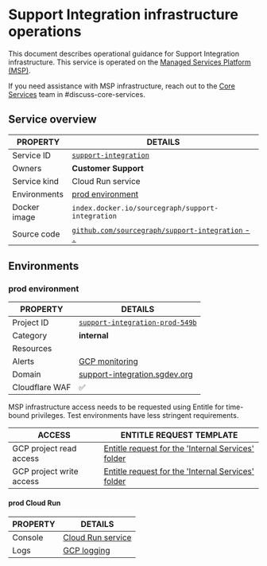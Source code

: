 # Support Integration infrastructure operations

<!--
Generated documentation; DO NOT EDIT. Regenerate using this command: 'sg msp operations generate-handbook-pages'
-->

This document describes operational guidance for Support Integration infrastructure.
This service is operated on the [Managed Services Platform (MSP)](../teams/core-services/managed-services/platform.md).

If you need assistance with MSP infrastructure, reach out to the [Core Services](../teams/core-services/index.md) team in #discuss-core-services.

## Service overview

|   PROPERTY   |                                                           DETAILS                                                            |
|--------------|------------------------------------------------------------------------------------------------------------------------------|
| Service ID   | [`support-integration`](https://github.com/sourcegraph/managed-services/blob/main/services/support-integration/service.yaml) |
| Owners       | **Customer Support**                                                                                                         |
| Service kind | Cloud Run service                                                                                                            |
| Environments | [prod environment](#prod-environment)                                                                                        |
| Docker image | `index.docker.io/sourcegraph/support-integration`                                                                            |
| Source code  | [`github.com/sourcegraph/support-integration` - `.`](https://github.com/sourcegraph/support-integration/tree/HEAD/.)         |

## Environments

### prod environment

|    PROPERTY    |                                                    DETAILS                                                    |
|----------------|---------------------------------------------------------------------------------------------------------------|
| Project ID     | [`support-integration-prod-549b`](https://console.cloud.google.com/run?project=support-integration-prod-549b) |
| Category       | **internal**                                                                                                  |
| Resources      |                                                                                                               |
| Alerts         | [GCP monitoring](https://console.cloud.google.com/monitoring/alerting?project=support-integration-prod-549b)  |
| Domain         | [support-integration.sgdev.org](https://support-integration.sgdev.org)                                        |
| Cloudflare WAF | ✅                                                                                                            |

MSP infrastructure access needs to be requested using Entitle for time-bound privileges.
Test environments have less stringent requirements.

|          ACCESS          |                                                                                                                                                                ENTITLE REQUEST TEMPLATE                                                                                                                                                                |
|--------------------------|--------------------------------------------------------------------------------------------------------------------------------------------------------------------------------------------------------------------------------------------------------------------------------------------------------------------------------------------------------|
| GCP project read access  | [Entitle request for the 'Internal Services' folder](https://app.entitle.io/request?data=eyJkdXJhdGlvbiI6IjEwODAwIiwianVzdGlmaWNhdGlvbiI6IkVOVEVSIEpVU1RJRklDQVRJT04gSEVSRSIsInJvbGVJZHMiOlt7ImlkIjoiNzg0M2MxYWYtYzU2MS00ZDMyLWE3ZTAtYjZkNjY0NDM4MzAzIiwidGhyb3VnaCI6Ijc4NDNjMWFmLWM1NjEtNGQzMi1hN2UwLWI2ZDY2NDQzODMwMyIsInR5cGUiOiJyb2xlIn1dfQ%3D%3D) |
| GCP project write access | [Entitle request for the 'Internal Services' folder](https://app.entitle.io/request?data=eyJkdXJhdGlvbiI6IjEwODAwIiwianVzdGlmaWNhdGlvbiI6IkVOVEVSIEpVU1RJRklDQVRJT04gSEVSRSIsInJvbGVJZHMiOlt7ImlkIjoiZTEyYTJkZDktYzY1ZC00YzM0LTlmNDgtMzYzNTNkZmY0MDkyIiwidGhyb3VnaCI6ImUxMmEyZGQ5LWM2NWQtNGMzNC05ZjQ4LTM2MzUzZGZmNDA5MiIsInR5cGUiOiJyb2xlIn1dfQ%3D%3D) |

#### prod Cloud Run

| PROPERTY |                                                                                                                                                                  DETAILS                                                                                                                                                                   |
|----------|--------------------------------------------------------------------------------------------------------------------------------------------------------------------------------------------------------------------------------------------------------------------------------------------------------------------------------------------|
| Console  | [Cloud Run service](https://console.cloud.google.com/run?project=support-integration-prod-549b)                                                                                                                                                                                                                                            |
| Logs     | [GCP logging](https://console.cloud.google.com/logs/query;query=resource.type%20%3D%20%22cloud_run_revision%22%20-logName%3D~%22logs%2Frun.googleapis.com%252Frequests%22;summaryFields=jsonPayload%252FInstrumentationScope,jsonPayload%252FBody,jsonPayload%252FAttributes%252Ferror:false:32:end?project=support-integration-prod-549b) |
